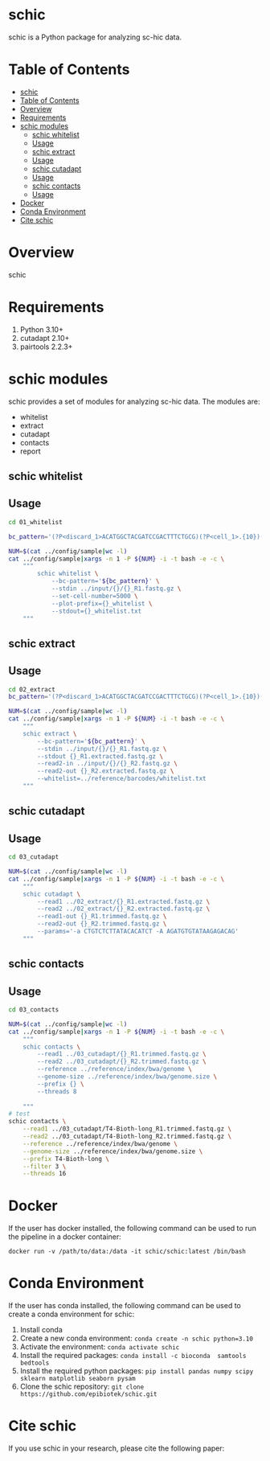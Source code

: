 # schic

schic is a Python package for analyzing sc-hic data.

# Table of Contents
<!-- TOC -->

- [schic](#schic)
- [Table of Contents](#table-of-contents)
- [Overview](#overview)
- [Requirements](#requirements)
- [schic modules](#schic-modules)
    - [schic whitelist](#schic-whitelist)
    - [Usage](#usage)
    - [schic extract](#schic-extract)
    - [Usage](#usage)
    - [schic cutadapt](#schic-cutadapt)
    - [Usage](#usage)
    - [schic contacts](#schic-contacts)
    - [Usage](#usage)
- [Docker](#docker)
- [Conda Environment](#conda-environment)
- [Cite schic](#cite-schic)

<!-- /TOC -->

# Overview

schic 

# Requirements

1. Python 3.10+
2. cutadapt 2.10+
3. pairtools 2.2.3+


# schic modules
schic provides a set of modules for analyzing sc-hic data. The modules are:

- whitelist
- extract
- cutadapt
- contacts
- report

## schic whitelist

## Usage

```bash
cd 01_whitelist

bc_pattern='(?P<discard_1>ACATGGCTACGATCCGACTTTCTGCG)(?P<cell_1>.{10})(?P<discard_2>CCTTCC)(?P<cell_2>.{10})(?P<discard_3>TCGTCGGCAGCGTCAGATGTGTATA)(?P<umi_1>.{1}).*'

NUM=$(cat ../config/sample|wc -l)
cat ../config/sample|xargs -n 1 -P ${NUM} -i -t bash -e -c \
    """
        schic whitelist \
            --bc-pattern='${bc_pattern}' \
            --stdin ../input/{}/{}_R1.fastq.gz \
            --set-cell-number=5000 \
            --plot-prefix={}_whitelist \
            --stdout={}_whitelist.txt
    """
```

## schic extract

## Usage

```bash
cd 02_extract
bc_pattern='(?P<discard_1>ACATGGCTACGATCCGACTTTCTGCG)(?P<cell_1>.{10})(?P<discard_2>CCTTCC)(?P<cell_2>.{10})(?P<discard_3>TCGTCGGCAGCGTCAGATGTGTATA)(?P<umi_1>.{1}).*'

NUM=$(cat ../config/sample|wc -l)
cat ../config/sample|xargs -n 1 -P ${NUM} -i -t bash -e -c \
    """
    schic extract \
        --bc-pattern='${bc_pattern}' \
        --stdin ../input/{}/{}_R1.fastq.gz \
        --stdout {}_R1.extracted.fastq.gz \
        --read2-in ../input/{}/{}_R2.fastq.gz \
        --read2-out {}_R2.extracted.fastq.gz \
        --whitelist=../reference/barcodes/whitelist.txt
    """
```

## schic cutadapt

## Usage

```bash
cd 03_cutadapt

NUM=$(cat ../config/sample|wc -l)
cat ../config/sample|xargs -n 1 -P ${NUM} -i -t bash -e -c \
    """
    schic cutadapt \
        --read1 ../02_extract/{}_R1.extracted.fastq.gz \
        --read2 ../02_extract/{}_R2.extracted.fastq.gz \
        --read1-out {}_R1.trimmed.fastq.gz \
        --read2-out {}_R2.trimmed.fastq.gz \
        --params='-a CTGTCTCTTATACACATCT -A AGATGTGTATAAGAGACAG'
    """

```

## schic contacts

## Usage

```bash
cd 03_contacts

NUM=$(cat ../config/sample|wc -l)
cat ../config/sample|xargs -n 1 -P ${NUM} -i -t bash -e -c \
    """
    schic contacts \
        --read1 ../03_cutadapt/{}_R1.trimmed.fastq.gz \
        --read2 ../03_cutadapt/{}_R2.trimmed.fastq.gz \
        --reference ../reference/index/bwa/genome \
        --genome-size ../reference/index/bwa/genome.size \
        --prefix {} \
        --threads 8
    
    """
# test
schic contacts \
    --read1 ../03_cutadapt/T4-Bioth-long_R1.trimmed.fastq.gz \
    --read2 ../03_cutadapt/T4-Bioth-long_R2.trimmed.fastq.gz \
    --reference ../reference/index/bwa/genome \
    --genome-size ../reference/index/bwa/genome.size \
    --prefix T4-Bioth-long \
    --filter 3 \
    --threads 16

```

# Docker

If the user has docker installed, the following command can be used to run the pipeline in a docker container:

```
docker run -v /path/to/data:/data -it schic/schic:latest /bin/bash
```

# Conda Environment

If the user has conda installed, the following command can be used to create a conda environment for schic:

1. Install conda
2. Create a new conda environment: `conda create -n schic python=3.10`
3. Activate the environment: `conda activate schic`
4. Install the required packages: `conda install -c bioconda  samtools bedtools `
5. Install the required python packages: `pip install pandas numpy scipy sklearn matplotlib seaborn pysam`
6. Clone the schic repository: `git clone https://github.com/epibiotek/schic.git`

# Cite schic

If you use schic in your research, please cite the following paper: